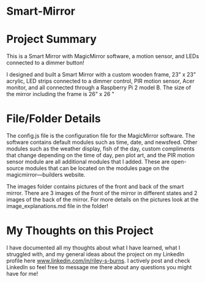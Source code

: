 # Smart-Mirror

# Project Summary
This is a Smart Mirror with MagicMirror software, a motion sensor, and LEDs connected to a dimmer button!

I designed and built a Smart Mirror with a custom wooden frame, 23” x 23” acrylic, LED strips connected to a dimmer control, PIR motion sensor, Acer monitor, and all connected through a Raspberry Pi 2 model B. The size of the mirror including the frame is 26" x 26 "

# File/Folder Details
The config.js file is the configuration file for the MagicMirror software. The software contains default modules such as time, date, and newsfeed. Other modules such as the weather display, fish of the day, custom compliments that change depending on the time of day, pen plot art, and the PIR motion sensor module are all additional modules that I added. These are open-source modules that can be located on the modules page on the magicmirror—builders website.

The images folder contains pictures of the front and back of the smart mirror. There are 3 images of the front of the mirror in different states and 2 images of the back of the mirror. For more details on the pictures look at the image_explanations.md file in the folder!

# My Thoughts on this Project
I have documented all my thoughts about what I have learned, what I struggled with, and my general ideas about the project on my LinkedIn profile here www.linkedin.com/in/riley-s-burns. I actively post and check LinkedIn so feel free to message me there about any questions you might have for me!
